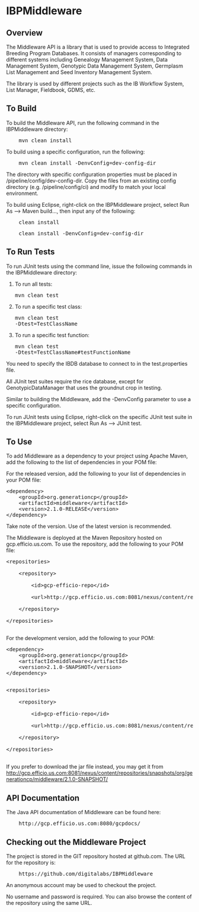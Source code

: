 IBPMiddleware
============

Overview
----------
The Middleware API is a library that is used to provide access to Integrated Breeding Program Databases. 
It consists of managers corresponding to different systems including Genealogy Management System, Data Management System, 
Genotypic Data Management System, Germplasm List Management and Seed Inventory Management System. 

The library is used by different projects such as the IB Workflow System, List Manager, Fieldbook, GDMS, etc.
 
To Build
----------
To build the Middleware API, run the following command in the IBPMiddleware directory:  
<pre>
    mvn clean install
</pre>
    
To build using a specific configuration, run the following:  
<pre>
    mvn clean install -DenvConfig=dev-config-dir  
</pre>   

The directory with specific configuration properties <dev-config-dir> must be placed in /pipeline/config/dev-config-dir. Copy the files from an existing config directory (e.g. /pipeline/config/ci) and modify to match your local environment.

To build using Eclipse, right-click on the IBPMiddleware project, select Run As --> Maven build..., then input any of the following:
<pre>
    clean install
</pre>
<pre>
    clean install -DenvConfig=dev-config-dir  
</pre>  

  
To Run Tests
--------------
To run JUnit tests using the command line, issue the following commands in the IBPMiddleware directory:
  1.  To run all tests: <pre>mvn clean test</pre>
  2.  To run a specific test class: <pre>mvn clean test -Dtest=TestClassName</pre>
  3.  To run a specific test function: <pre>mvn clean test -Dtest=TestClassName#testFunctionName</pre>

You need to specify the IBDB database to connect to in the test.properties file. 

All JUnit test suites require the rice database, except for GenotypicDataManager that uses the groundnut crop in testing.

Similar to building the Middleware, add the -DenvConfig parameter to use a specific configuration.

To run JUnit tests using Eclipse, right-click on the specific JUnit test suite in the IBPMiddleware project, select Run As --> JUnit test.


 
To Use
-----------
To add Middleware as a dependency to your project using Apache Maven, add the following to the list of dependencies in your POM file:  

For the released version, add the following to your list of dependencies in your POM file:</br>

<pre>
&lt;dependency>
    &lt;groupId>org.generationcp&lt;/groupId>
    &lt;artifactId>middleware&lt;/artifactId>
    &lt;version>2.1.0-RELEASE&lt;/version>
&lt;/dependency>
</pre>

Take note of the version.  Use of the latest version is recommended. 

The Middleware is deployed at the Maven Repository hosted on gcp.efficio.us.com. To use the repository, add the following to your POM file:

<pre>
&lt;repositories></br>
	&lt;repository></br>
		&lt;id>gcp-efficio-repo&lt;/id></br>
		&lt;url>http://gcp.efficio.us.com:8081/nexus/content/repositories/releases/&lt;/url></br>
	&lt;/repository></br>
&lt;/repositories></br>
</pre>

For the development version, add the following to your POM:

<pre>
&lt;dependency>
    &lt;groupId>org.generationcp&lt;/groupId>
    &lt;artifactId>middleware&lt;/artifactId>
    &lt;version>2.1.0-SNAPSHOT&lt;/version>
&lt;/dependency>
</pre>

<pre>
<repositories>
&lt;repositories></br>
	&lt;repository></br>
		&lt;id>gcp-efficio-repo&lt;/id></br>
		&lt;url>http://gcp.efficio.us.com:8081/nexus/content/repositories/snapshots/&lt;/url></br>
	&lt;/repository></br>
&lt;/repositories></br>
</pre>

If you prefer to download the jar file instead, you may get it from http://gcp.efficio.us.com:8081/nexus/content/repositories/snapshots/org/generationcp/middleware/2.1.0-SNAPSHOT/


API Documentation
-------------------
The Java API documentation of Middleware can be found here:   
<pre>
    http://gcp.efficio.us.com:8080/gcpdocs/
</pre>

Checking out the Middleware Project
-------------------
The project is stored in the GIT repository hosted at github.com.  The URL for the repository is: 
<pre>
    https://github.com/digitalabs/IBPMiddleware   
</pre>

An anonymous account may be used to checkout the project.  

No username and password is required.  You can also browse the content of the repository using the same URL.  

